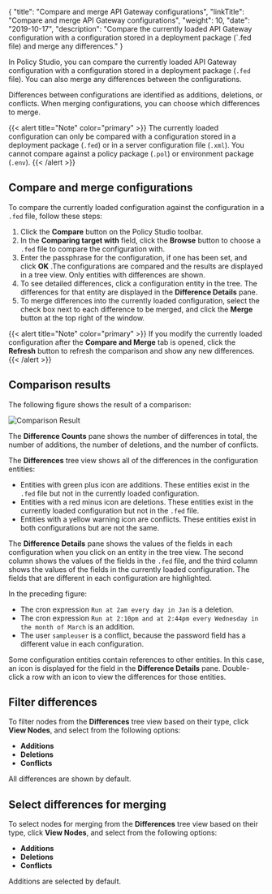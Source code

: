 {
"title": "Compare and merge API Gateway configurations",
"linkTitle": "Compare and merge API Gateway configurations",
"weight": 10,
"date": "2019-10-17",
"description": "Compare the currently loaded API Gateway configuration with a configuration stored in a deployment package (`.fed file) and merge any differences."
}

In Policy Studio, you can compare the currently loaded API Gateway configuration with a configuration stored in a deployment package (`.fed` file). You can also merge any differences between the configurations.

Differences between configurations are identified as additions, deletions, or conflicts. When merging configurations, you can choose which differences to merge.

{{< alert title="Note" color="primary" >}}
The currently loaded configuration can only be compared with a configuration stored in a deployment package (`.fed`) or in a server configuration file (`.xml`). You cannot compare against a policy package (`.pol`) or environment package (`.env`).
{{< /alert >}}

## Compare and merge configurations

To compare the currently loaded configuration against the configuration in a `.fed`
file, follow these steps:

1. Click the **Compare**
    button on the Policy Studio toolbar.
2. In the **Comparing target with**
    field, click the **Browse**
    button to choose a `.fed`
    file to compare the configuration with.
3. Enter the passphrase for the configuration, if one has been set, and click **OK**
    .The configurations are compared and the results are displayed in a tree view. Only entities with differences are shown.
4. To see detailed differences, click a configuration entity in the tree. The differences for that entity are displayed in the **Difference Details**
    pane.
5. To merge differences into the currently loaded configuration, select the check box next to each difference to be merged, and click the **Merge**
    button at the top right of the window.

{{< alert title="Note" color="primary" >}}
If you modify the currently loaded configuration after the **Compare and Merge**
tab is opened, click the **Refresh**
button to refresh the comparison and show any new differences.
{{< /alert >}}

## Comparison results

The following figure shows the result of a comparison:

![Comparison Result](/Images/docbook/images/deploy/merge_compare_result.png)

The **Difference Counts**
pane shows the number of differences in total, the number of additions, the number of deletions, and the number of conflicts.

The **Differences**
tree view shows all of the differences in the configuration entities:

* Entities with green plus icon are additions. These entities exist in the `.fed`
    file but not in the currently loaded configuration.
* Entities with a red minus icon are deletions. These entities exist in the currently loaded configuration but not in the `.fed` file.
* Entities with a yellow warning icon are conflicts. These entities exist in both configurations but are not the same.

The **Difference Details**
pane shows the values of the fields in each configuration when you click on an entity in the tree view. The second column shows the values of the fields in the `.fed`
file, and the third column shows the values of the fields in the currently loaded configuration. The fields that are different in each configuration are highlighted.

In the preceding figure:

* The cron expression `Run at 2am every day in Jan` is a deletion.
* The cron expression `Run at 2:10pm and at 2:44pm every Wednesday in the month of March` is an addition.
* The user `sampleuser` is a conflict, because the password field has a different value in each configuration.

Some configuration entities contain references to other entities. In this case, an icon is displayed for the field in the **Difference Details**
pane. Double-click a row with an icon to view the differences for those entities.

## Filter differences

To filter nodes from the **Differences**
tree view based on their type, click **View Nodes**, and select from the following options:

* **Additions**
* **Deletions**
* **Conflicts**

All differences are shown by default.

## Select differences for merging

To select nodes for merging from the **Differences**
tree view based on their type, click **View Nodes**, and select from the following options:

* **Additions**
* **Deletions**
* **Conflicts**

Additions are selected by default.
